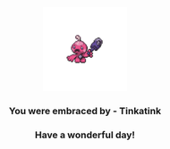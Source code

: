 <p align="center">
    <img src="https://raw.githubusercontent.com/PokeAPI/sprites/master/sprites/pokemon/957.png" width="150" height="150">
</p>
<h3 align="center">You were embraced by - <b>Tinkatink</b></h3>
<h3 align="center">Have a wonderful day!</h3>
